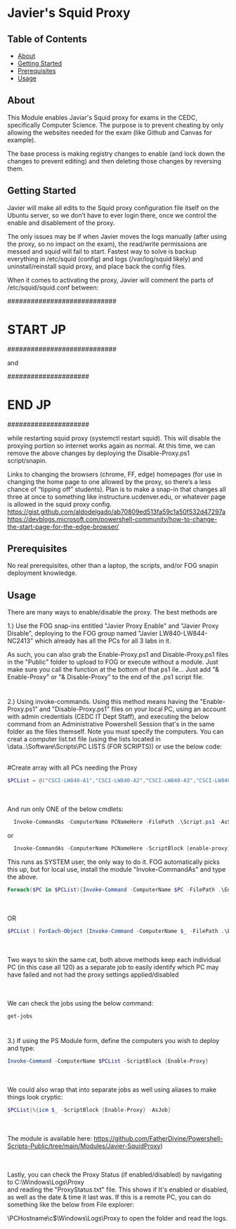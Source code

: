 # Javier's Squid Proxy

## Table of Contents

- [About](#about)
- [Getting Started](#getting_started)
- [Prerequisites](#prerequisites)
- [Usage](#usage)

## About <a name = "about"></a>

This Module enables Javiar's Squid proxy for exams in the CEDC, specifically Computer Science.
The purpose is to prevent cheating by only allowing the websites needed for the exam (like Github and Canvas for example).

The base process is making registry changes to enable (and lock down the changes to prevent editing) and then deleting those changes by reversing them.

## Getting Started <a name = "getting_started"></a>

Javier will make all edits to the Squid proxy configuration file itself on the Ubuntu server, so we don’t have to ever login there, once we control the enable and disablement of the proxy. 

The only issues may be if when Javier moves the logs manually (after using the proxy, so no impact on the exam), the read/write permissions are messed and squid will fail to start. Fastest way to solve is backup everything in /etc/squid (config) and logs (/var/log/squid likely) and uninstall/reinstall squid proxy, and place back the config files.


When it comes to activating the proxy, Javier will comment the parts of /etc/squid/squid.conf between:

############################
# START JP
############################

and 

 #####################
# END JP
#####################

while restarting squid proxy (systemctl restart squid). This will disable the proxying portion so internet works again as normal. At this time, we can remove the above changes by deploying the Disable-Proxy.ps1 script/snapin.

 
Links to changing the browsers (chrome, FF, edge) homepages  (for use in changing the home page to one allowed by the proxy, so there’s a less chance of “tipping off” students). Plan is to make a snap-in that changes all three at once to something like instructure.ucdenver.edu, or whatever page is allowed in the squid proxy config. 
https://gist.github.com/aldodelgado/ab70809ed513fa59c1a50f532d47297a 
https://devblogs.microsoft.com/powershell-community/how-to-change-the-start-page-for-the-edge-browser/ 


## Prerequisites <a name = "prerequisites"></a>

No real prerequisites, other than a laptop, the scripts, and/or FOG snapin deployment knowledge.



## Usage <a name = "usage"></a>

There are many ways to enable/disable the proxy. The best methods are

1.) Use the FOG snap-ins entitled "Javier Proxy Enable" and "Javier Proxy Disable",
deploying to the FOG group named "Javier LW840-LW844-NC2413" which already has all
the PCs for all 3 labs in it.<br>

As such, you can also grab the Enable-Proxy.ps1 and Disable-Proxy.ps1 files in the "Public" folder to upload to FOG or execute without a module. Just make sure you call the function at the bottom of that ps1 ile... Just add "& Enable-Proxy" or "& Disable-Proxy" to the end of the .ps1 script file.

#


2.) Using invoke-commands. Using this method means having the "Enable-Proxy.ps1" and "Disable-Proxy.ps1" files on your local PC, using an account with admin credentials (CEDC IT Dept Staff), and executing
the below command from an Administrative Powershell Session that's in the same folder as the files
themself. Note you must specify the computers. You can creat a computer list.txt file (using the lists
located in \\data\..\Software\Scripts\PC LISTS (FOR SCRIPTS)) or use the below code:<br><br>


#Create array with all PCs needing the Proxy<br>
```powershell
$PCList = @("CSCI-LW840-A1","CSCI-LW840-A2","CSCI-LW840-A3","CSCI-LW840-A4","CSCI-LW840-A5","CSCI-LW840-B1","CSCI-LW840-B2","CSCI-LW840-B3","CSCI-LW840-B4","CSCI-LW840-B5","CSCI-LW840-C1","CSCI-LW840-C2","CSCI-LW840-C3","CSCI-LW840-C4","CSCI-LW840-C5","CSCI-LW840-D1","CSCI-LW840-D2","CSCI-LW840-D3","CSCI-LW840-D4","CSCI-LW840-D5","CSCI-LW840-E1","CSCI-LW840-E2","CSCI-LW840-E3","CSCI-LW840-E4","CSCI-LW840-E5","CSCI-LW840-F1","CSCI-LW840-F2","CSCI-LW840-F3","CSCI-LW840-F4","CSCI-LW840-F5","CSCI-LW840-G1","CSCI-LW840-G2","CSCI-LW840-G3","CSCI-LW840-G4","CSCI-LW840-G5","CSCI-LW840-H1","CSCI-LW840-H2","CSCI-LW840-H3","CSCI-LW840-H4","CSCI-LW840-H5","CSCI-LW844-A1","CSCI-LW844-A2","CSCI-LW844-A3","CSCI-LW844-A4","CSCI-LW844-A5","CSCI-LW844-B1","CSCI-LW844-B2","CSCI-LW844-B3","CSCI-LW844-B4","CSCI-LW844-B5","CSCI-LW844-C1","CSCI-LW844-C2","CSCI-LW844-C3","CSCI-LW844-C4","CSCI-LW844-C5","CSCI-LW844-D1","CSCI-LW844-D2","CSCI-LW844-D3","CSCI-LW844-D4","CSCI-LW844-D5","CSCI-LW844-E1","CSCI-LW844-E2","CSCI-LW844-E3","CSCI-LW844-E4","CSCI-LW844-E5","CSCI-LW844-F1","CSCI-LW844-F2","CSCI-LW844-F3","CSCI-LW844-F4","CSCI-LW844-F5","CSCI-LW844-G1","CSCI-LW844-G2","CSCI-LW844-G3","CSCI-LW844-G4","CSCI-LW844-G5","CSCI-LW844-H1","CSCI-LW844-H2","CSCI-LW844-H3","CSCI-LW844-H4","CSCI-LW844-H5","CEDC-NC2413-A1","CEDC-NC2413-A2","CEDC-NC2413-A3","CEDC-NC2413-A4","CEDC-NC2413-A5","CEDC-NC2413-A6","CEDC-NC2413-B1","CEDC-NC2413-B2","CEDC-NC2413-B3","CEDC-NC2413-B4","CEDC-NC2413-B5","CEDC-NC2413-B6","CEDC-NC2413-C1","CEDC-NC2413-C2","CEDC-NC2413-C3","CEDC-NC2413-C4","CEDC-NC2413-C5","CEDC-NC2413-C6","CEDC-NC2413-D1","CEDC-NC2413-D2","CEDC-NC2413-D3","CEDC-NC2413-D4","CEDC-NC2413-D5","CEDC-NC2413-D6","CEDC-NC2413-E1","CEDC-NC2413-E2","CEDC-NC2413-E3","CEDC-NC2413-E4","CEDC-NC2413-E5","CEDC-NC2413-E6","CEDC-NC2413-F1","CEDC-NC2413-F2","CEDC-NC2413-F3","CEDC-NC2413-F4","CEDC-NC2413-F5","CEDC-NC2413-F6","CEDC-NC2413-G1","CEDC-NC2413-G2","CEDC-NC2413-G3","CEDC-NC2413-G4")
```


<br><br>
And run only ONE of the below cmdlets:<br>

```powershell
  Invoke-CommandAs -ComputerName PCNameHere -FilePath .\Script.ps1 -AsSystem
```
or
```powershell
  Invoke-CommandAs -ComputerName PCNameHere -ScriptBlock {enable-proxy} -Assystem
```
  This runs as SYSTEM user, the only way to do it. FOG automatically picks this up, but for local use,
  install the module "Invoke-CommandAs" and type the above.


```powershell
Foreach($PC in $PCList){Invoke-Command -ComputerName $PC -FilePath .\Enable-Proxy.ps1 -AsJob}
```

<br><br>
OR
<br>

```powershell
$PCList | ForEach-Object {Invoke-Command -ComputerName $_ -FilePath .\Enable-Proxy.ps1 -AsJob}
 ```


<br><br>
Two ways to skin the same cat, both above methods keep each individual PC (in this case all 120) as a separate job to easily identify which PC may have failed and not had the proxy settings applied/disabled


<br><br>
We can check the jobs using the below command:

```powershell
get-jobs
```

#


3.) If using the PS Module form, define the computers you wish to deploy and type: <br>

```powershell
Invoke-Command -ComputerName $PCList -ScriptBlock {Enable-Proxy}
```

<br><br>
We could also wrap that into separate jobs as well using aliases to make things look cryptic:<br>

```powershell
$PCList|%{icm $_ -ScriptBlock {Enable-Proxy} -AsJob}
```
<br><br>
The module is available here: https://github.com/FatherDivine/Powershell-Scripts-Public/tree/main/Modules/Javier-SquidProxy) 



<br><br>
Lastly, you can check the Proxy Status (if enabled/disabled) by navigating to C:\Windows\Logs\Proxy\
and reading the "ProxyStatus.txt" file. This shows if It's enabled or disabled, as well as
the date & time it last was. If this is a remote PC, you can do something like the below from File explorer:<br>

\\PCHostname\c$\Windows\Logs\Proxy to open the folder and read the logs.